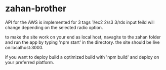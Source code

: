 # zahan-brother
API for the AWS is implemented for 3 tags
1/ec2
2/s3
3/rds
input feild will change depending on the selected radio option.



to make the site work on your end as local host, navagite to the zahan folder and run the app by typing 'npm start' in the directory.
the site should be live on localhost:3000.


if you want to deploy build a optimized build with 'npm build' and deploy on your preferred platform.

